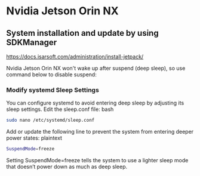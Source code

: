 # Nvidia Jetson Orin NX

## System installation and update by using SDKManager
https://docs.isarsoft.com/administration/install-jetpack/

Nvidia Jetson Orin NX won't wake up after suspend (deep sleep), so use command below to disable suspend:

### Modify systemd Sleep Settings
You can configure systemd to avoid entering deep sleep by adjusting its sleep settings. Edit the sleep.conf file:
bash
```sh
sudo nano /etc/systemd/sleep.conf
```
Add or update the following line to prevent the system from entering deeper power states:
plaintext
```sh
SuspendMode=freeze
```
Setting SuspendMode=freeze tells the system to use a lighter sleep mode that doesn’t power down as much as deep sleep.
